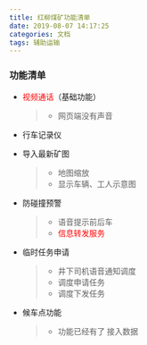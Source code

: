```yaml
---
title: 红柳煤矿功能清单
date: 2019-08-07 14:17:25
categories: 文档
tags: 辅助运输
---
```


### 功能清单

* <font color="red">视频通话</font>（基础功能）
    > * 网页端没有声音
* 行车记录仪    
* 导入最新矿图
    > * 地图缩放
    > * 显示车辆、工人示意图
* 防碰撞预警
    > * 语音提示前后车
    > * <font color="red">信息转发服务</font>
    
* 临时任务申请

    > * 井下司机语音通知调度
    > * 调度申请任务
    > * 调度下发任务

* 候车点功能
    > * 功能已经有了 接入数据
